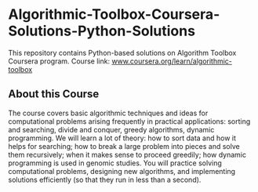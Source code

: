# Algorithmic-Toolbox-Coursera-Solutions-Python-Solutions
This repository contains Python-based solutions on Algorithm Toolbox Coursera program.  Course link: www.coursera.org/learn/algorithmic-toolbox



## About this Course
The course covers basic algorithmic techniques and ideas for computational problems arising frequently in practical applications: sorting and searching, divide and conquer, greedy algorithms, dynamic programming. We will learn a lot of theory: how to sort data and how it helps for searching; how to break a large problem into pieces and solve them recursively; when it makes sense to proceed greedily; how dynamic programming is used in genomic studies. You will practice solving computational problems, designing new algorithms, and implementing solutions efficiently (so that they run in less than a second).


